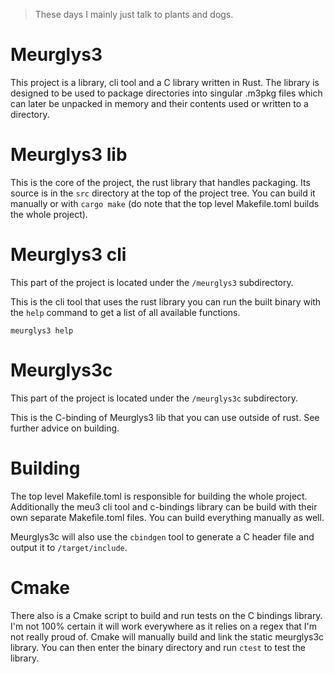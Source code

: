 > These days I mainly just talk to plants and dogs.

# Meurglys3

This project is a library, cli tool and a C library written in Rust.
The library is designed to be used to package directories into singular .m3pkg files which can later be unpacked in memory and their contents used or written to a directory.

# Meurglys3 lib

This is the core of the project, the rust library that handles packaging. Its source is in the `src` directory at the top of the project tree.
You can build it manually or with `cargo make` (do note that the top level Makefile.toml builds the whole project).

# Meurglys3 cli

This part of the project is located under the `/meurglys3` subdirectory.

This is the cli tool that uses the rust library you can run the built binary with the `help` command to get a list of all available functions.
```
meurglys3 help
```

# Meurglys3c

This part of the project is located under the `/meurglys3c` subdirectory.

This is the C-binding of Meurglys3 lib that you can use outside of rust. See further advice on building.

# Building

The top level Makefile.toml is responsible for building the whole project. Additionally the meu3 cli tool and c-bindings library can be build with their own separate Makefile.toml files. You can build everything manually as well.

Meurglys3c will also use the `cbindgen` tool to generate a C header file and output it to `/target/include`.

# Cmake

There also is a Cmake script to build and run tests on the C bindings library. I'm not 100% certain it will work everywhere as it relies on a regex that I'm not really proud of. Cmake will manually build and link the static meurglys3c library. You can then enter the binary directory and run `ctest` to test the library.
